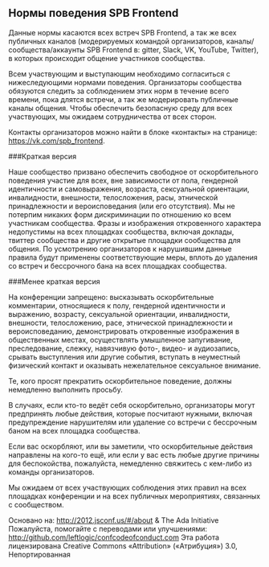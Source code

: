 ## Нормы поведения SPB Frontend

Данные нормы касаются всех встреч SPB Frontend, а так же всех публичных каналов (модерируемых командой организаторов, каналы/сообщества/аккаунты SPB Frontend в: gitter, Slack, VK, YouTube, Twitter), 
в которых происходит общение участников сообщества.

Всем участвующим и выступающим необходимо согласиться с нижеследующими нормами поведения. 
Организаторы сообщества обязуются следить за соблюдением этих норм в течение всего времени, пока длятся встречи, 
а так же модерировать публичные каналы общения. Чтобы обеспечить безопасную среду для всех участвующих,
мы ожидаем сотрудничества от всех сторон.

Контакты организаторов можно найти в блоке «контакты» на странице: https://vk.com/spb_frontend.

###Краткая версия

Наше сообщество призвано обеспечить свободное от оскорбительного поведения участие для всех, вне зависимости от пола, 
гендерной идентичности и самовыражения, возраста, сексуальной ориентации, инвалидности, внешности, телосложения, расы, 
этнической принадлежности и вероисповедания (или его отсутствия). 
Мы не потерпим никаких форм дискриминации по отношению ко всем участникам сообщества. 
Фразы и изображения откровенного характера недопустимы на всех площадках сообщества, включая доклады, твиттер сообщества и другие открытые площадки сообщества для общения. 
По усмотрению организаторов к нарушившим данные правила будут применены соответствующие меры, 
вплоть до удаления со встреч и бессрочного бана на всех площадках сообщества.

###Менее краткая версия

На конференции запрещено: высказывать оскорбительные комментарии, относящиеся к полу, 
гендерной идентичности и выражению, возрасту, сексуальной ориентации, инвалидности, 
внешности, телосложению, расе, этнической принадлежности и вероисповеданию, 
демонстрировать откровенные изображения в общественных местах, 
осуществлять умышленное запугивание, преследование, слежку, 
навязчивую фото-, видео- и аудиозапись, срывать выступления или другие события, 
вступать в неуместный физический контакт и оказывать нежелательное сексуальное внимание.

Те, кого просят прекратить оскорбительное поведение, должны немедленно выполнить просьбу.

В случаях, если кто-то ведёт себя оскорбительно, организаторы могут предпринять любые действия, 
которые посчитают нужными, включая предупреждение нарушителям или удаление
со встречи с бессрочным баном на всех площадка сообщества.

Если вас оскорбляют, или вы заметили, что оскорбительные действия направлены на кого-то ещё, 
или если у вас есть любые другие причины для беспокойства, пожалуйста, 
немедленно свяжитесь с кем-либо из команды организаторов.

Мы ожидаем от всех участвующих соблюдения этих правил на всех площадках конференции и 
на всех публичных мероприятиях, связанных с сообществом.

Основано на: http://2012.jsconf.us/#/about & The Ada Initiative
Пожалуйста, помогайте с переводами или улучшениями: http://github.com/leftlogic/confcodeofconduct.com
Эта работа лицензирована Creative Commons «Attribution» («Атрибуция») 3.0, Непортированная
